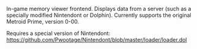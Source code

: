 In-game memory viewer frontend. Displays data from a server (such as a specially modified Nintendont or Dolphin). Currently supports the original Metroid Prime, version 0-00.

Requires a special version of Nintendont: https://github.com/Pwootage/Nintendont/blob/master/loader/loader.dol